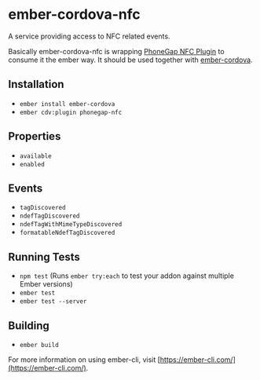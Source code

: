 # ember-cordova-nfc

A service providing access to NFC related events.

Basically ember-cordova-nfc is wrapping [PhoneGap NFC Plugin](https://github.com/chariotsolutions/phonegap-nfc)
to consume it the ember way. It should be used together with [ember-cordova](http://embercordova.com).

## Installation

* `ember install ember-cordova`
* `ember cdv:plugin phonegap-nfc`

## Properties

* `available`
* `enabled`

## Events

* `tagDiscovered`
* `ndefTagDiscovered`
* `ndefTagWithMimeTypeDiscovered`
* `formatableNdefTagDiscovered`

## Running Tests

* `npm test` (Runs `ember try:each` to test your addon against multiple Ember versions)
* `ember test`
* `ember test --server`

## Building

* `ember build`

For more information on using ember-cli, visit [https://ember-cli.com/](https://ember-cli.com/).
